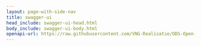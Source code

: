 ```yaml
---
layout: page-with-side-nav
title: swagger-ui
head_include: swagger-ui-head.html
body_include: swagger-ui-body.html
openapi-url: https://raw.githubusercontent.com/VNG-Realisatie/ODS-Open-Raadsinformatie/master/specificatie/openapi.yaml
---
```

<div id="swagger-ui"></div>
